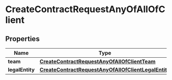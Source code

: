 

# CreateContractRequestAnyOfAllOfClient


## Properties

| Name | Type | Description | Notes |
|------------ | ------------- | ------------- | -------------|
|**team** | [**CreateContractRequestAnyOfAllOfClientTeam**](CreateContractRequestAnyOfAllOfClientTeam.md) |  |  |
|**legalEntity** | [**CreateContractRequestAnyOfAllOfClientLegalEntity**](CreateContractRequestAnyOfAllOfClientLegalEntity.md) |  |  |




